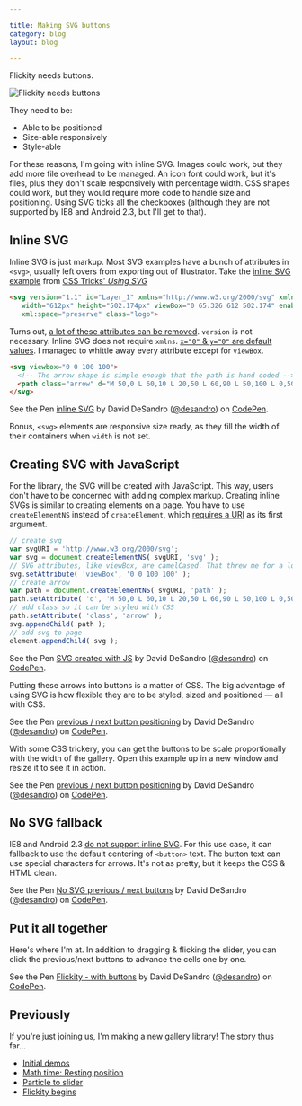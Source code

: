 ```yaml
---

title: Making SVG buttons
category: blog
layout: blog

---
```


Flickity needs buttons.

![Flickity needs buttons](https://i.imgur.com/5XB9XBG.jpg)

They need to be:

+ Able to be positioned
+ Size-able responsively 
+ Style-able

For these reasons, I'm going with inline SVG. Images could work, but they add more file overhead to be managed. An icon font could work, but it's files, plus they don't scale responsively with percentage width. CSS shapes could work, but they would require more code to handle size and positioning. Using SVG ticks all the checkboxes (although they are not supported by IE8 and Android 2.3, but I'll get to that).

## Inline SVG

Inline SVG is just markup. Most SVG examples have a bunch of attributes in `<svg>`, usually left overs from exporting out of Illustrator. Take the [inline SVG example](http://codepen.io/chriscoyier/pen/evcBu) from [CSS Tricks' _Using SVG_](http://css-tricks.com/using-svg/)
  
``` html
<svg version="1.1" id="Layer_1" xmlns="http://www.w3.org/2000/svg" xmlns:xlink="http://www.w3.org/1999/xlink" x="0px" y="0px"
   width="612px" height="502.174px" viewBox="0 65.326 612 502.174" enable-background="new 0 65.326 612 502.174"
   xml:space="preserve" class="logo">
```

Turns out, [a lot of these attributes can be removed](http://stackoverflow.com/a/18468348/182183). `version` is not necessary. Inline SVG does not require `xmlns`. [`x="0"` & `y="0"` are default values](https://developer.mozilla.org/en-US/docs/Web/SVG/Attribute/x). I managed to whittle away every attribute except for `viewBox`.

``` html
<svg viewbox="0 0 100 100">
  <!-- The arrow shape is simple enough that the path is hand coded -->
  <path class="arrow" d="M 50,0 L 60,10 L 20,50 L 60,90 L 50,100 L 0,50 Z" />
</svg>
```

<p data-height="286" data-theme-id="0" data-slug-hash="gbMjVP" data-default-tab="result" data-user="desandro" class='codepen'>See the Pen <a href='http://codepen.io/desandro/pen/gbMjVP/'>inline SVG</a> by David DeSandro (<a href='http://codepen.io/desandro'>@desandro</a>) on <a href='http://codepen.io'>CodePen</a>.</p>

Bonus, `<svg>` elements are responsive size ready, as they fill the width of their containers when `width` is not set.

## Creating SVG with JavaScript

For the library, the SVG will be created with JavaScript. This way, users don't have to be concerned with adding complex markup. Creating inline SVGs is similar to creating elements on a page. You have to use `createElementNS` instead of `createElement`, which [requires a URI](https://developer.mozilla.org/en-US/docs/Web/API/document.createElementNS) as its first argument.

``` js
// create svg
var svgURI = 'http://www.w3.org/2000/svg';
var svg = document.createElementNS( svgURI, 'svg' );
// SVG attributes, like viewBox, are camelCased. That threw me for a loop
svg.setAttribute( 'viewBox', '0 0 100 100' );
// create arrow
var path = document.createElementNS( svgURI, 'path' );
path.setAttribute( 'd', 'M 50,0 L 60,10 L 20,50 L 60,90 L 50,100 L 0,50 Z' );
// add class so it can be styled with CSS
path.setAttribute( 'class', 'arrow' );
svg.appendChild( path );
// add svg to page
element.appendChild( svg );
```

<p data-height="292" data-theme-id="0" data-slug-hash="azZayr" data-default-tab="result" data-user="desandro" class='codepen'>See the Pen <a href='http://codepen.io/desandro/pen/azZayr/'>SVG created with JS</a> by David DeSandro (<a href='http://codepen.io/desandro'>@desandro</a>) on <a href='http://codepen.io'>CodePen</a>.</p>

Putting these arrows into buttons is a matter of CSS. The big advantage of using SVG is how flexible they are to be styled, sized and positioned — all with CSS.

<p data-height="590" data-theme-id="0" data-slug-hash="NPrEOR" data-default-tab="result" data-user="desandro" class='codepen'>See the Pen <a href='http://codepen.io/desandro/pen/NPrEOR/'>previous / next button positioning</a> by David DeSandro (<a href='http://codepen.io/desandro'>@desandro</a>) on <a href='http://codepen.io'>CodePen</a>.</p>

With some CSS trickery, you can get the buttons to be scale proportionally with the width of the gallery. Open this example up in a new window and resize it to see it in action.

<p data-height="268" data-theme-id="0" data-slug-hash="WbxYLo" data-default-tab="result" data-user="desandro" class='codepen'>See the Pen <a href='http://codepen.io/desandro/pen/WbxYLo/'>previous / next button positioning</a> by David DeSandro (<a href='http://codepen.io/desandro'>@desandro</a>) on <a href='http://codepen.io'>CodePen</a>.</p>

## No SVG fallback

IE8 and Android 2.3 [do not support inline SVG](http://caniuse.com/#feat=svg-html5). For this use case, it can fallback to use the default centering of `<button>` text. The button text can use special characters for arrows. It's not as pretty, but it keeps the CSS & HTML clean.

<p data-height="235" data-theme-id="0" data-slug-hash="WbxYPR" data-default-tab="result" data-user="desandro" class='codepen'>See the Pen <a href='http://codepen.io/desandro/pen/WbxYPR/'>No SVG previous / next buttons</a> by David DeSandro (<a href='http://codepen.io/desandro'>@desandro</a>) on <a href='http://codepen.io'>CodePen</a>.</p>

## Put it all together

Here's where I'm at. In addition to dragging & flicking the slider, you can click the previous/next buttons to advance the cells one by one.

<p data-height="258" data-theme-id="0" data-slug-hash="raLQEv" data-default-tab="result" data-user="desandro" class='codepen'>See the Pen <a href='http://codepen.io/desandro/pen/raLQEv/'>Flickity - with buttons</a> by David DeSandro (<a href='http://codepen.io/desandro'>@desandro</a>) on <a href='http://codepen.io'>CodePen</a>.</p>

<script async src="//assets.codepen.io/assets/embed/ei.js"></script>

## Previously

If you're just joining us, I'm making a new gallery library! The story thus far...

+ [Initial demos](/blog/initial-demos)
+ [Math time: Resting position](/blog/math-time-resting-position/)
+ [Particle to slider](/blog/particle-to-slider/)
+ [Flickity begins](/blog/flickity-begins/)
